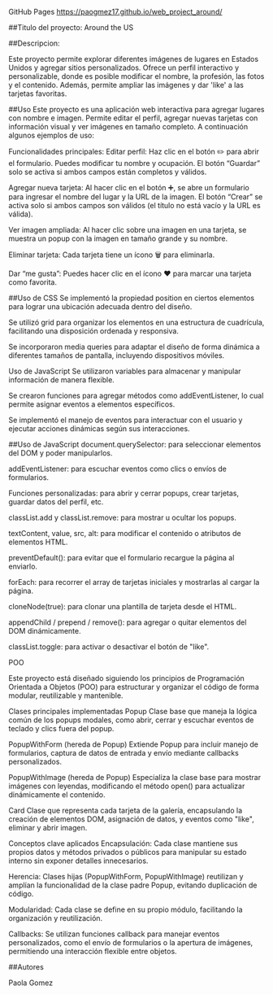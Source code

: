 GitHub Pages
https://paogmez17.github.io/web_project_around/

##Titulo del proyecto: Around the US

##Descripcion:

Este proyecto permite explorar diferentes imágenes de lugares en Estados Unidos y agregar sitios personalizados. Ofrece un perfil interactivo y personalizable, donde es posible modificar el nombre, la profesión, las fotos y el contenido. Además, permite ampliar las imágenes y dar 'like' a las tarjetas favoritas.

##Uso
Este proyecto es una aplicación web interactiva para agregar lugares con nombre e imagen. Permite editar el perfil, agregar nuevas tarjetas con información visual y ver imágenes en tamaño completo.
A continuación algunos ejemplos de uso:

Funcionalidades principales:
Editar perfil:
Haz clic en el botón ✏️ para abrir el formulario. Puedes modificar tu nombre y ocupación. El botón “Guardar” solo se activa si ambos campos están completos y válidos.

Agregar nueva tarjeta:
Al hacer clic en el botón ➕, se abre un formulario para ingresar el nombre del lugar y la URL de la imagen.
El botón “Crear” se activa solo si ambos campos son válidos (el título no está vacío y la URL es válida).

Ver imagen ampliada:
Al hacer clic sobre una imagen en una tarjeta, se muestra un popup con la imagen en tamaño grande y su nombre.

Eliminar tarjeta:
Cada tarjeta tiene un ícono 🗑️ para eliminarla.

Dar “me gusta”:
Puedes hacer clic en el ícono ❤️ para marcar una tarjeta como favorita.

##Uso de CSS
Se implementó la propiedad position en ciertos elementos para lograr una ubicación adecuada dentro del diseño.

Se utilizó grid para organizar los elementos en una estructura de cuadrícula, facilitando una disposición ordenada y responsiva.

Se incorporaron media queries para adaptar el diseño de forma dinámica a diferentes tamaños de pantalla, incluyendo dispositivos móviles.

Uso de JavaScript
Se utilizaron variables para almacenar y manipular información de manera flexible.

Se crearon funciones para agregar métodos como addEventListener, lo cual permite asignar eventos a elementos específicos.

Se implementó el manejo de eventos para interactuar con el usuario y ejecutar acciones dinámicas según sus interacciones.

##Uso de JavaScript
document.querySelector: para seleccionar elementos del DOM y poder manipularlos.

addEventListener: para escuchar eventos como clics o envíos de formularios.

Funciones personalizadas: para abrir y cerrar popups, crear tarjetas, guardar datos del perfil, etc.

classList.add y classList.remove: para mostrar u ocultar los popups.

textContent, value, src, alt: para modificar el contenido o atributos de elementos HTML.

preventDefault(): para evitar que el formulario recargue la página al enviarlo.

forEach: para recorrer el array de tarjetas iniciales y mostrarlas al cargar la página.

cloneNode(true): para clonar una plantilla de tarjeta desde el HTML.

appendChild / prepend / remove(): para agregar o quitar elementos del DOM dinámicamente.

classList.toggle: para activar o desactivar el botón de "like".

POO

Este proyecto está diseñado siguiendo los principios de Programación Orientada a Objetos (POO) para estructurar y organizar el código de forma modular, reutilizable y mantenible.

Clases principales implementadas
Popup
Clase base que maneja la lógica común de los popups modales, como abrir, cerrar y escuchar eventos de teclado y clics fuera del popup.

PopupWithForm (hereda de Popup)
Extiende Popup para incluir manejo de formularios, captura de datos de entrada y envío mediante callbacks personalizados.

PopupWithImage (hereda de Popup)
Especializa la clase base para mostrar imágenes con leyendas, modificando el método open() para actualizar dinámicamente el contenido.

Card
Clase que representa cada tarjeta de la galería, encapsulando la creación de elementos DOM, asignación de datos, y eventos como "like", eliminar y abrir imagen.

Conceptos clave aplicados
Encapsulación: Cada clase mantiene sus propios datos y métodos privados o públicos para manipular su estado interno sin exponer detalles innecesarios.

Herencia: Clases hijas (PopupWithForm, PopupWithImage) reutilizan y amplían la funcionalidad de la clase padre Popup, evitando duplicación de código.

Modularidad: Cada clase se define en su propio módulo, facilitando la organización y reutilización.

Callbacks: Se utilizan funciones callback para manejar eventos personalizados, como el envío de formularios o la apertura de imágenes, permitiendo una interacción flexible entre objetos.

##Autores

Paola Gomez
